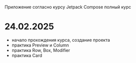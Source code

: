 Приложение согласно курсу Jetpack Compose полный курс

# 24.02.2025
- начало прохождения курса, создание проекта
- практика Preview и Column
- практика Row, Box, Modifier
- практика Card